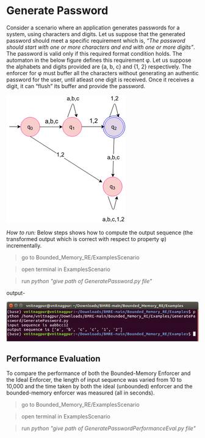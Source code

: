 # Generate Password
Consider a scenario where an application generates passwords for a system, using characters and digits. Let us suppose that the generated password should meet a specific requirement which is, *“The password should start with one or more characters and end with one or more digits”*. The password is valid only if this required format condition holds. The automaton in the below figure defines this requirement φ. Let us suppose the alphabets and digits provided are {a, b, c} and {1, 2} respectively. The enforcer for φ must buffer all the characters without generating an authentic password for the user, until atleast one digit is received. Once it receives a digit, it can “flush” its buffer and provide the password.

![This is an image](https://github.com/saumyashankarsinha/BMRE/blob/main/Images/password.png)

*How to run:*
Below steps shows how to compute the output sequence (the transformed output which is correct with respect to property φ) incrementally.

> go to Bounded_Memory_RE/ExamplesScenario

> open terminal in ExamplesScenario

> run *python "give path of GeneratePassword.py file"*

output-

![This is an image](https://github.com/saumyashankarsinha/BMRE/blob/main/Images/output.png)

## Performance Evaluation
To compare the performance of both the Bounded-Memory Enforcer and the Ideal Enforcer, the length of input sequence was varied from 10 to 10,000 and the time taken by both the ideal (unbounded) enforcer and the bounded-memory enforcer was measured (all in seconds). 

> go to Bounded_Memory_RE/ExamplesScenario

> open terminal in ExamplesScenario

> run *python "give path of GeneratePasswordPerformanceEval.py file"*

